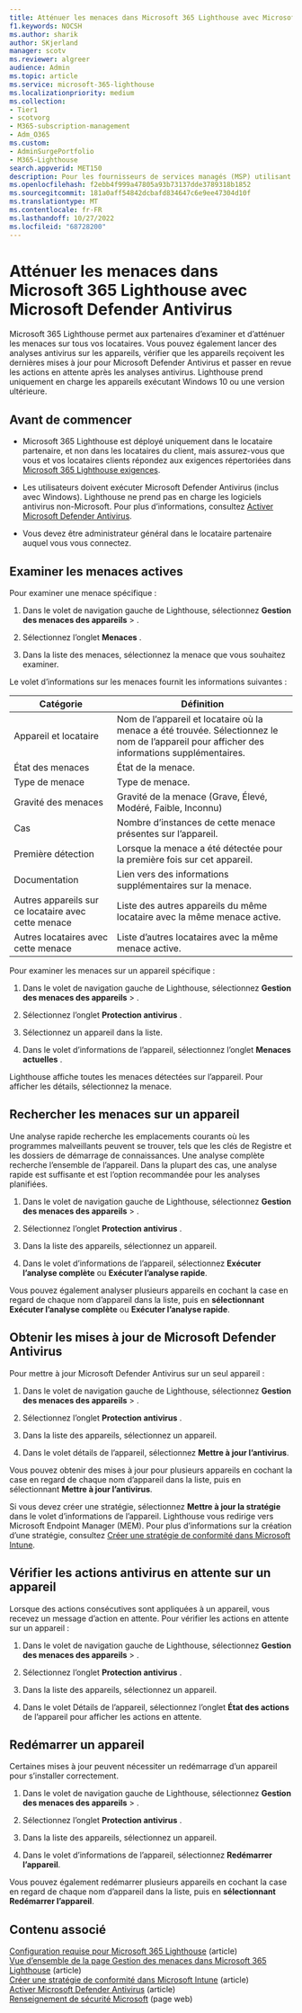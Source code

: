 ```yaml
---
title: Atténuer les menaces dans Microsoft 365 Lighthouse avec Microsoft Defender Antivirus
f1.keywords: NOCSH
ms.author: sharik
author: SKjerland
manager: scotv
ms.reviewer: algreer
audience: Admin
ms.topic: article
ms.service: microsoft-365-lighthouse
ms.localizationpriority: medium
ms.collection:
- Tier1
- scotvorg
- M365-subscription-management
- Adm_O365
ms.custom:
- AdminSurgePortfolio
- M365-Lighthouse
search.appverid: MET150
description: Pour les fournisseurs de services managés (MSP) utilisant Microsoft 365 Lighthouse, découvrez comment atténuer les menaces avec Microsoft Defender Antivirus.
ms.openlocfilehash: f2ebb4f999a47805a93b73137dde3789318b1852
ms.sourcegitcommit: 181a0aff54842dcbafd834647c6e9ee47304d10f
ms.translationtype: MT
ms.contentlocale: fr-FR
ms.lasthandoff: 10/27/2022
ms.locfileid: "68728200"
---
```

# <a name="mitigate-threats-in-microsoft-365-lighthouse-with-microsoft-defender-antivirus"></a>Atténuer les menaces dans Microsoft 365 Lighthouse avec Microsoft Defender Antivirus

Microsoft 365 Lighthouse permet aux partenaires d’examiner et d’atténuer les menaces sur tous vos locataires. Vous pouvez également lancer des analyses antivirus sur les appareils, vérifier que les appareils reçoivent les dernières mises à jour pour Microsoft Defender Antivirus et passer en revue les actions en attente après les analyses antivirus. Lighthouse prend uniquement en charge les appareils exécutant Windows 10 ou une version ultérieure.

## <a name="before-you-begin"></a>Avant de commencer

- Microsoft 365 Lighthouse est déployé uniquement dans le locataire partenaire, et non dans les locataires du client, mais assurez-vous que vous et vos locataires clients répondez aux exigences répertoriées dans [Microsoft 365 Lighthouse exigences](m365-lighthouse-requirements.md).

- Les utilisateurs doivent exécuter Microsoft Defender Antivirus (inclus avec Windows). Lighthouse ne prend pas en charge les logiciels antivirus non-Microsoft. Pour plus d’informations, consultez [Activer Microsoft Defender Antivirus](/mem/intune/user-help/turn-on-defender-windows).

- Vous devez être administrateur général dans le locataire partenaire auquel vous vous connectez.

## <a name="investigate-active-threats"></a>Examiner les menaces actives

Pour examiner une menace spécifique :

1. Dans le volet de navigation gauche de Lighthouse, sélectionnez **Gestion des menaces des appareils** > .

2. Sélectionnez l’onglet **Menaces** .

3. Dans la liste des menaces, sélectionnez la menace que vous souhaitez examiner.

Le volet d’informations sur les menaces fournit les informations suivantes :

| Catégorie                                      | Définition                                                                                                   |
|-----------------------------------------------|--------------------------------------------------------------------------------------------------------------|
| Appareil et locataire                             | Nom de l’appareil et locataire où la menace a été trouvée. Sélectionnez le nom de l’appareil pour afficher des informations supplémentaires. |
| État des menaces                                 | État de la menace.                                                                                    |
| Type de menace                                   | Type de menace.                                                                                              |
| Gravité des menaces                               | Gravité de la menace (Grave, Élevé, Modéré, Faible, Inconnu)                                                    |
| Cas                                     | Nombre d’instances de cette menace présentes sur l’appareil.                                                    |
| Première détection                                | Lorsque la menace a été détectée pour la première fois sur cet appareil.                                                           |
| Documentation                                 | Lien vers des informations supplémentaires sur la menace.                                                             |
| Autres appareils sur ce locataire avec cette menace | Liste des autres appareils du même locataire avec la même menace active.                                      |
| Autres locataires avec cette menace                | Liste d’autres locataires avec la même menace active.                                                         |

Pour examiner les menaces sur un appareil spécifique :

1. Dans le volet de navigation gauche de Lighthouse, sélectionnez **Gestion des menaces des appareils** > .

2. Sélectionnez l’onglet **Protection antivirus** .

3. Sélectionnez un appareil dans la liste.

4. Dans le volet d’informations de l’appareil, sélectionnez l’onglet **Menaces actuelles** .

Lighthouse affiche toutes les menaces détectées sur l’appareil. Pour afficher les détails, sélectionnez la menace.

## <a name="scan-for-threats-on-a-device"></a>Rechercher les menaces sur un appareil

Une analyse rapide recherche les emplacements courants où les programmes malveillants peuvent se trouver, tels que les clés de Registre et les dossiers de démarrage de connaissances. Une analyse complète recherche l’ensemble de l’appareil. Dans la plupart des cas, une analyse rapide est suffisante et est l’option recommandée pour les analyses planifiées.

1. Dans le volet de navigation gauche de Lighthouse, sélectionnez **Gestion des menaces des appareils** > .

2. Sélectionnez l’onglet **Protection antivirus** .

3. Dans la liste des appareils, sélectionnez un appareil.

4. Dans le volet d’informations de l’appareil, sélectionnez **Exécuter l’analyse complète** ou **Exécuter l’analyse rapide**.

Vous pouvez également analyser plusieurs appareils en cochant la case en regard de chaque nom d’appareil dans la liste, puis en **sélectionnant Exécuter l’analyse complète** ou **Exécuter l’analyse rapide**.

## <a name="get-updates-for-microsoft-defender-antivirus"></a>Obtenir les mises à jour de Microsoft Defender Antivirus

Pour mettre à jour Microsoft Defender Antivirus sur un seul appareil :

1. Dans le volet de navigation gauche de Lighthouse, sélectionnez **Gestion des menaces des appareils** > .

2. Sélectionnez l’onglet **Protection antivirus** .

3. Dans la liste des appareils, sélectionnez un appareil.

4. Dans le volet détails de l’appareil, sélectionnez **Mettre à jour l’antivirus**.

Vous pouvez obtenir des mises à jour pour plusieurs appareils en cochant la case en regard de chaque nom d’appareil dans la liste, puis en sélectionnant **Mettre à jour l’antivirus**.

Si vous devez créer une stratégie, sélectionnez **Mettre à jour la stratégie** dans le volet d’informations de l’appareil. Lighthouse vous redirige vers Microsoft Endpoint Manager (MEM). Pour plus d’informations sur la création d’une stratégie, consultez [Créer une stratégie de conformité dans Microsoft Intune](/mem/intune/protect/create-compliance-policy).

## <a name="check-pending-antivirus-actions-on-a-device"></a>Vérifier les actions antivirus en attente sur un appareil

Lorsque des actions consécutives sont appliquées à un appareil, vous recevez un message d’action en attente. Pour vérifier les actions en attente sur un appareil :

1. Dans le volet de navigation gauche de Lighthouse, sélectionnez **Gestion des menaces des appareils** > .

2. Sélectionnez l’onglet **Protection antivirus** .

3. Dans la liste des appareils, sélectionnez un appareil.

4. Dans le volet Détails de l’appareil, sélectionnez l’onglet **État des actions** de l’appareil pour afficher les actions en attente.

## <a name="restart-a-device"></a>Redémarrer un appareil

Certaines mises à jour peuvent nécessiter un redémarrage d’un appareil pour s’installer correctement.

1. Dans le volet de navigation gauche de Lighthouse, sélectionnez **Gestion des menaces des appareils** > .

2. Sélectionnez l’onglet **Protection antivirus** .

3. Dans la liste des appareils, sélectionnez un appareil.

4. Dans le volet d’informations de l’appareil, sélectionnez **Redémarrer l’appareil**.

Vous pouvez également redémarrer plusieurs appareils en cochant la case en regard de chaque nom d’appareil dans la liste, puis en **sélectionnant Redémarrer l’appareil**.

## <a name="related-content"></a>Contenu associé

[Configuration requise pour Microsoft 365 Lighthouse](m365-lighthouse-requirements.md) (article)\
[Vue d’ensemble de la page Gestion des menaces dans Microsoft 365 Lighthouse](m365-lighthouse-threat-management-page-overview.md) (article)\
[Créer une stratégie de conformité dans Microsoft Intune](/mem/intune/protect/create-compliance-policy) (article)\
[Activer Microsoft Defender Antivirus](/mem/intune/user-help/turn-on-defender-windows) (article)\
[Renseignement de sécurité Microsoft](https://www.microsoft.com/wdsi/threats) (page web)
